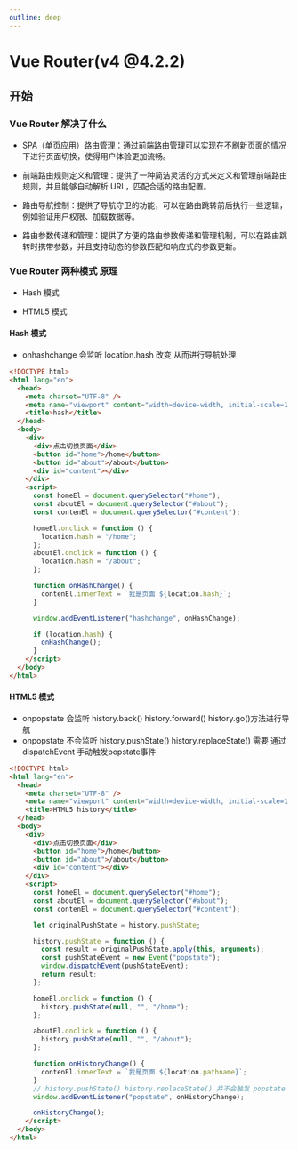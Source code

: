 ```yaml
---
outline: deep
---
```


# Vue Router(v4 @4.2.2)

## 开始


### Vue Router 解决了什么

- SPA（单页应用）路由管理：通过前端路由管理可以实现在不刷新页面的情况下进行页面切换，使得用户体验更加流畅。

- 前端路由规则定义和管理：提供了一种简洁灵活的方式来定义和管理前端路由规则，并且能够自动解析 URL，匹配合适的路由配置。

- 路由导航控制：提供了导航守卫的功能，可以在路由跳转前后执行一些逻辑，例如验证用户权限、加载数据等。

- 路由参数传递和管理：提供了方便的路由参数传递和管理机制，可以在路由跳转时携带参数，并且支持动态的参数匹配和响应式的参数更新。

### Vue Router 两种模式 原理

- Hash 模式

- HTML5 模式

#### Hash 模式
- onhashchange 会监听 location.hash 改变 从而进行导航处理

```html
<!DOCTYPE html>
<html lang="en">
  <head>
    <meta charset="UTF-8" />
    <meta name="viewport" content="width=device-width, initial-scale=1.0" />
    <title>hash</title>
  </head>
  <body>
    <div>
      <div>点击切换页面</div>
      <button id="home">/home</button>
      <button id="about">/about</button>
      <div id="content"></div>
    </div>
    <script>
      const homeEl = document.querySelector("#home");
      const aboutEl = document.querySelector("#about");
      const contenEl = document.querySelector("#content");

      homeEl.onclick = function () {
        location.hash = "/home";
      };
      aboutEl.onclick = function () {
        location.hash = "/about";
      };

      function onHashChange() {
        contenEl.innerText = `我是页面 ${location.hash}`;
      }

      window.addEventListener("hashchange", onHashChange);

      if (location.hash) {
        onHashChange();
      }
    </script>
  </body>
</html>
```

#### HTML5 模式

- onpopstate 会监听 history.back() history.forward() history.go()方法进行导航
- onpopstate 不会监听 history.pushState() history.replaceState() 需要 通过 dispatchEvent 手动触发popstate事件 

```html
<!DOCTYPE html>
<html lang="en">
  <head>
    <meta charset="UTF-8" />
    <meta name="viewport" content="width=device-width, initial-scale=1.0" />
    <title>HTML5 history</title>
  </head>
  <body>
    <div>
      <div>点击切换页面</div>
      <button id="home">/home</button>
      <button id="about">/about</button>
      <div id="content"></div>
    </div>
    <script>
      const homeEl = document.querySelector("#home");
      const aboutEl = document.querySelector("#about");
      const contenEl = document.querySelector("#content");

      let originalPushState = history.pushState;

      history.pushState = function () {
        const result = originalPushState.apply(this, arguments);
        const pushStateEvent = new Event("popstate");
        window.dispatchEvent(pushStateEvent);
        return result;
      };

      homeEl.onclick = function () {
        history.pushState(null, "", "/home");
      };

      aboutEl.onclick = function () {
        history.pushState(null, "", "/about");
      };

      function onHistoryChange() {
        contenEl.innerText = `我是页面 ${location.pathname}`;
      }
      // history.pushState() history.replaceState() 并不会触发 popstate 事件
      window.addEventListener("popstate", onHistoryChange);

      onHistoryChange();
    </script>
  </body>
</html>
